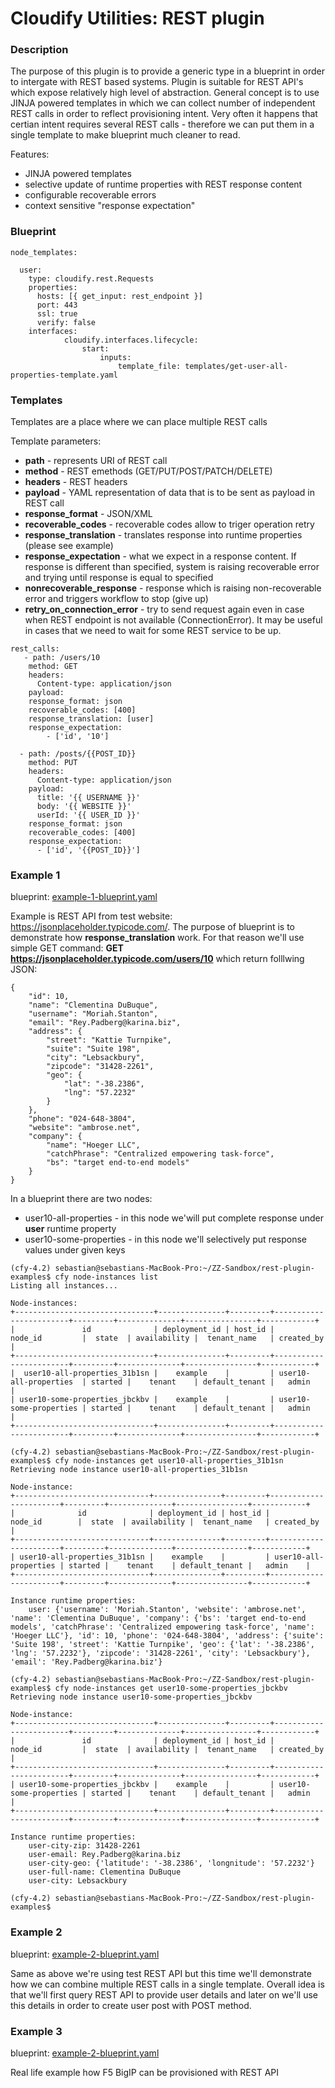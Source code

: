 # Cloudify Utilities: REST plugin

### Description
The purpose of this plugin is to provide a generic type in a blueprint in order
to intergate with REST based systems. Plugin is suitable for REST API's which
expose relatively high level of abstraction. General concept is to use JINJA
powered templates in which we can collect number of independent REST calls in
order to reflect provisioning intent. Very often it happens that certian intent
requires several REST calls - therefore we can put them in a single template to
make blueprint much cleaner to read.

Features:
- JINJA powered templates
- selective update of runtime properties with REST response content
- configurable recoverable errors
- context sensitive "response expectation"


### Blueprint

```
node_templates:

  user:
    type: cloudify.rest.Requests
    properties:
      hosts: [{ get_input: rest_endpoint }]
      port: 443
      ssl: true
      verify: false
    interfaces:
            cloudify.interfaces.lifecycle:
                start:
                    inputs:
                        template_file: templates/get-user-all-properties-template.yaml
```

### Templates
Templates are a place where we can place multiple REST calls

Template parameters:
- **path** - represents URI of REST call
- **method** - REST emethods (GET/PUT/POST/PATCH/DELETE)
- **headers** - REST headers
- **payload** - YAML representation of data that is to be sent as payload in
  REST call
- **response_format** - JSON/XML
- **recoverable_codes** - recoverable codes allow to triger operation retry
- **response_translation** - translates response into runtime properties
  (please see example)
- **response_expectation** - what we expect in a response content. If response
  is different than specified, system is raising recoverable error and trying
  until response is equal to specified
- **nonrecoverable_response** - response which is raising non-recoverable error
  and triggers workflow to stop (give up)
- **retry_on_connection_error** - try to send request again even in case when
  REST endpoint is not available (ConnectionError). It may be useful in cases
  that we need to wait for some REST service to be up.


```
rest_calls:
   - path: /users/10
    method: GET
    headers:
      Content-type: application/json
    payload:
    response_format: json
    recoverable_codes: [400]
    response_translation: [user]
    response_expectation:
        - ['id', '10']

  - path: /posts/{{POST_ID}}
    method: PUT
    headers:
      Content-type: application/json
    payload:
      title: '{{ USERNAME }}'
      body: '{{ WEBSITE }}'
      userId: '{{ USER_ID }}'
    response_format: json
    recoverable_codes: [400]
    response_expectation:
      - ['id', '{{POST_ID}}']

```

### Example 1

blueprint: [example-1-blueprint.yaml](examples/example-1-blueprint.yaml)

Example is REST API from test website: https://jsonplaceholder.typicode.com/.
The purpose of blueprint is to demonstrate how **response_translation** work.
For that reason we'll use simple GET command:
**GET https://jsonplaceholder.typicode.com/users/10** which return folllwing
JSON:
```
{
    "id": 10,
    "name": "Clementina DuBuque",
    "username": "Moriah.Stanton",
    "email": "Rey.Padberg@karina.biz",
    "address": {
        "street": "Kattie Turnpike",
        "suite": "Suite 198",
        "city": "Lebsackbury",
        "zipcode": "31428-2261",
        "geo": {
            "lat": "-38.2386",
            "lng": "57.2232"
        }
    },
    "phone": "024-648-3804",
    "website": "ambrose.net",
    "company": {
        "name": "Hoeger LLC",
        "catchPhrase": "Centralized empowering task-force",
        "bs": "target end-to-end models"
    }
}
```
In a blueprint there are two nodes:
- user10-all-properties - in this node we'will put complete response under
  **user** runtime property
- user10-some-properties - in this node we'll selectively put response values
  under given keys

```
(cfy-4.2) sebastian@sebastians-MacBook-Pro:~/ZZ-Sandbox/rest-plugin-examples$ cfy node-instances list
Listing all instances...

Node-instances:
+-------------------------------+---------------+---------+------------------------+---------+--------------+----------------+------------+
|               id              | deployment_id | host_id |        node_id         |  state  | availability |  tenant_name   | created_by |
+-------------------------------+---------------+---------+------------------------+---------+--------------+----------------+------------+
|  user10-all-properties_31b1sn |    example    |         | user10-all-properties  | started |    tenant    | default_tenant |   admin    |
| user10-some-properties_jbckbv |    example    |         | user10-some-properties | started |    tenant    | default_tenant |   admin    |
+-------------------------------+---------------+---------+------------------------+---------+--------------+----------------+------------+

(cfy-4.2) sebastian@sebastians-MacBook-Pro:~/ZZ-Sandbox/rest-plugin-examples$ cfy node-instances get user10-all-properties_31b1sn
Retrieving node instance user10-all-properties_31b1sn

Node-instance:
+------------------------------+---------------+---------+-----------------------+---------+--------------+----------------+------------+
|              id              | deployment_id | host_id |        node_id        |  state  | availability |  tenant_name   | created_by |
+------------------------------+---------------+---------+-----------------------+---------+--------------+----------------+------------+
| user10-all-properties_31b1sn |    example    |         | user10-all-properties | started |    tenant    | default_tenant |   admin    |
+------------------------------+---------------+---------+-----------------------+---------+--------------+----------------+------------+

Instance runtime properties:
    user: {'username': 'Moriah.Stanton', 'website': 'ambrose.net', 'name': 'Clementina DuBuque', 'company': {'bs': 'target end-to-end models', 'catchPhrase': 'Centralized empowering task-force', 'name': 'Hoeger LLC'}, 'id': 10, 'phone': '024-648-3804', 'address': {'suite': 'Suite 198', 'street': 'Kattie Turnpike', 'geo': {'lat': '-38.2386', 'lng': '57.2232'}, 'zipcode': '31428-2261', 'city': 'Lebsackbury'}, 'email': 'Rey.Padberg@karina.biz'}

(cfy-4.2) sebastian@sebastians-MacBook-Pro:~/ZZ-Sandbox/rest-plugin-examples$ cfy node-instances get user10-some-properties_jbckbv
Retrieving node instance user10-some-properties_jbckbv

Node-instance:
+-------------------------------+---------------+---------+------------------------+---------+--------------+----------------+------------+
|               id              | deployment_id | host_id |        node_id         |  state  | availability |  tenant_name   | created_by |
+-------------------------------+---------------+---------+------------------------+---------+--------------+----------------+------------+
| user10-some-properties_jbckbv |    example    |         | user10-some-properties | started |    tenant    | default_tenant |   admin    |
+-------------------------------+---------------+---------+------------------------+---------+--------------+----------------+------------+

Instance runtime properties:
    user-city-zip: 31428-2261
    user-email: Rey.Padberg@karina.biz
    user-city-geo: {'latitude': '-38.2386', 'longnitude': '57.2232'}
    user-full-name: Clementina DuBuque
    user-city: Lebsackbury

(cfy-4.2) sebastian@sebastians-MacBook-Pro:~/ZZ-Sandbox/rest-plugin-examples$

```

### Example 2

blueprint: [example-2-blueprint.yaml](examples/example-2-blueprint.yaml)

Same as above we're using test REST API but this time we'll demonstrate how we
can combine multiple REST calls in a single template. Overall idea is that
we'll first query REST API to provide user details and later on we'll use this
details in order to create user post with POST method.


### Example 3

blueprint: [example-2-blueprint.yaml](examples/example-2-blueprint.yaml)

Real life example how F5 BigIP can be provisioned with REST API
